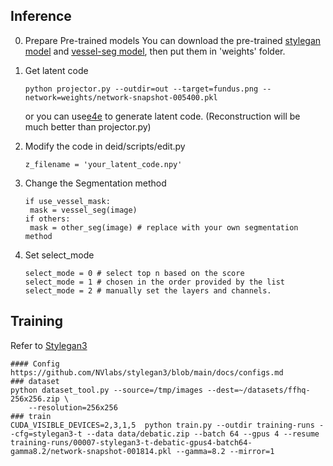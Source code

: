 ## Inference

0. Prepare Pre-trained models
   You can download the pre-trained [stylegan model](https://drive.google.com/file/d/14-Sv793VyBrSD-xXefCMJ_WYgpXIkv35/view?usp=sharing) and [vessel-seg model](https://drive.google.com/file/d/1qXn_JvYr3bk10_PTUdonwUGvgb_OU87a/view?usp=sharing), then put them in 'weights' folder.
1. Get latent code

   ```shell
   python projector.py --outdir=out --target=fundus.png --network=weights/network-snapshot-005400.pkl
   ```

    or you can use[e4e](https://github.com/omertov/encoder4editing) to generate latent code. (Reconstruction will be much better than projector.py)

2. Modify the code in deid/scripts/edit.py

   ```
   z_filename = 'your_latent_code.npy'
   ```
3. Change the Segmentation method

   ```
   if use_vessel_mask:
   	mask = vessel_seg(image)
   if others:
   	mask = other_seg(image) # replace with your own segmentation method
   ```
4. Set select_mode

   ```
   select_mode = 0 # select top n based on the score
   select_mode = 1 # chosen in the order provided by the list
   select_mode = 2 # manually set the layers and channels.
   ```

## Training

Refer to [Stylegan3](https://github.com/NVlabs/stylegan3)

```shell
#### Config
https://github.com/NVlabs/stylegan3/blob/main/docs/configs.md
### dataset
python dataset_tool.py --source=/tmp/images --dest=~/datasets/ffhq-256x256.zip \
    --resolution=256x256
### train
CUDA_VISIBLE_DEVICES=2,3,1,5  python train.py --outdir training-runs --cfg=stylegan3-t --data data/debatic.zip --batch 64 --gpus 4 --resume training-runs/00007-stylegan3-t-debatic-gpus4-batch64-gamma8.2/network-snapshot-001814.pkl --gamma=8.2 --mirror=1

```
